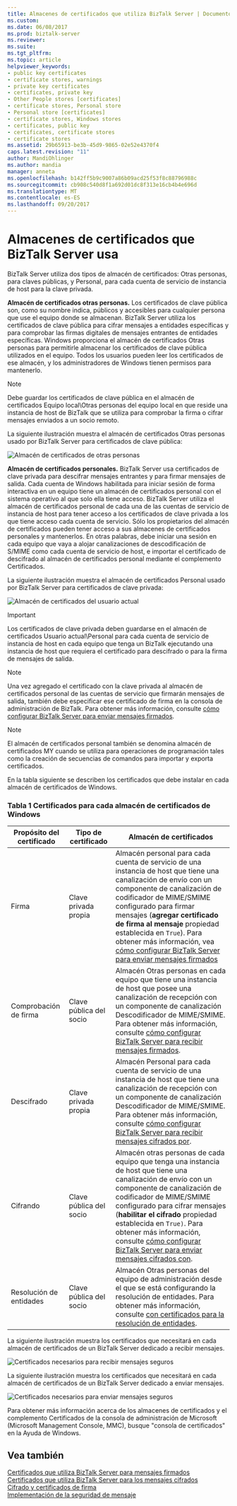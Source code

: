 ```yaml
---
title: Almacenes de certificados que utiliza BizTalk Server | Documentos de Microsoft
ms.custom: 
ms.date: 06/08/2017
ms.prod: biztalk-server
ms.reviewer: 
ms.suite: 
ms.tgt_pltfrm: 
ms.topic: article
helpviewer_keywords:
- public key certificates
- certificate stores, warnings
- private key certificates
- certificates, private key
- Other People stores [certificates]
- certificate stores, Personal store
- Personal store [certificates]
- certificate stores, Windows stores
- certificates, public key
- certificates, certificate stores
- certificate stores
ms.assetid: 29b65913-be3b-45d9-9865-02e52e4370f4
caps.latest.revision: "11"
author: MandiOhlinger
ms.author: mandia
manager: anneta
ms.openlocfilehash: b142ff5b9c9007a86b09acd25f53f8c88796988c
ms.sourcegitcommit: cb908c540d8f1a692d01dc8f313e16cb4b4e696d
ms.translationtype: MT
ms.contentlocale: es-ES
ms.lasthandoff: 09/20/2017
---
```

# <a name="certificate-stores-that-biztalk-server-uses"></a>Almacenes de certificados que BizTalk Server usa
BizTalk Server utiliza dos tipos de almacén de certificados: Otras personas, para claves públicas, y Personal, para cada cuenta de servicio de instancia de host para la clave privada.  
  
 **Almacén de certificados otras personas.** Los certificados de clave pública son, como su nombre indica, públicos y accesibles para cualquier persona que use el equipo donde se almacenan. BizTalk Server utiliza los certificados de clave pública para cifrar mensajes a entidades específicas y para comprobar las firmas digitales de mensajes entrantes de entidades específicas. Windows proporciona el almacén de certificados Otras personas para permitirle almacenar los certificados de clave pública utilizados en el equipo. Todos los usuarios pueden leer los certificados de ese almacén, y los administradores de Windows tienen permisos para mantenerlo.  
  
> [!NOTE]
>  Debe guardar los certificados de clave pública en el almacén de certificados Equipo local\Otras personas del equipo local en que reside una instancia de host de BizTalk que se utiliza para comprobar la firma o cifrar mensajes enviados a un socio remoto.  
  
 La siguiente ilustración muestra el almacén de certificados Otras personas usado por BizTalk Server para certificados de clave pública:  
  
 ![Almacén de certificados de otras personas](../core/media/bpi-sp-msgsec-otherpeoplecertstore.gif "BPI_SP_MSGSEC_OTHERPEOPLECERTSTORE")  
  
 **Almacén de certificados personales.** BizTalk Server usa certificados de clave privada para descifrar mensajes entrantes y para firmar mensajes de salida. Cada cuenta de Windows habilitada para iniciar sesión de forma interactiva en un equipo tiene un almacén de certificados personal con el sistema operativo al que solo ella tiene acceso. BizTalk Server utiliza el almacén de certificados personal de cada una de las cuentas de servicio de instancia de host para tener acceso a los certificados de clave privada a los que tiene acceso cada cuenta de servicio. Sólo los propietarios del almacén de certificados pueden tener acceso a sus almacenes de certificados personales y mantenerlos. En otras palabras, debe iniciar una sesión en cada equipo que vaya a alojar canalizaciones de descodificación de S/MIME como cada cuenta de servicio de host, e importar el certificado de descifrado al almacén de certificados personal mediante el complemento Certificados.  
  
 La siguiente ilustración muestra el almacén de certificados Personal usado por BizTalk Server para certificados de clave privada:  
  
 ![Almacén de certificados del usuario actual](../core/media/bpi-sp-msgsec-mystore.gif "BPI_SP_MSGSEC_MYSTORE")  
  
> [!IMPORTANT]
>  Los certificados de clave privada deben guardarse en el almacén de certificados Usuario actual\Personal para cada cuenta de servicio de instancia de host en cada equipo que tenga un BizTalk ejecutando una instancia de host que requiera el certificado para descifrado o para la firma de mensajes de salida.  
  
> [!NOTE]
>  Una vez agregado el certificado con la clave privada al almacén de certificados personal de las cuentas de servicio que firmarán mensajes de salida, también debe especificar ese certificado de firma en la consola de administración de BizTalk. Para obtener más información, consulte [cómo configurar BizTalk Server para enviar mensajes firmados](../core/how-to-configure-biztalk-server-for-sending-signed-messages.md).  
  
> [!NOTE]
>  El almacén de certificados personal también se denomina almacén de certificados MY cuando se utiliza para operaciones de programación tales como la creación de secuencias de comandos para importar y exporta certificados.  
  
 En la tabla siguiente se describen los certificados que debe instalar en cada almacén de certificados de Windows.  
  
### <a name="table-1-certificates-for-each-windows-certificate-store"></a>Tabla 1 Certificados para cada almacén de certificados de Windows  
  
|**Propósito del certificado**|**Tipo de certificado**|**Almacén de certificados**|  
|-----------------------------|--------------------------|---------------------------|  
|Firma|Clave privada propia|Almacén personal para cada cuenta de servicio de una instancia de host que tiene una canalización de envío con un componente de canalización de codificador de MIME/SMIME configurado para firmar mensajes (**agregar certificado de firma al mensaje** propiedad establecida en `True`). Para obtener más información, vea [cómo configurar BizTalk Server para enviar mensajes firmados](../core/how-to-configure-biztalk-server-for-sending-signed-messages.md)|  
|Comprobación de firma|Clave pública del socio|Almacén Otras personas en cada equipo que tiene una instancia de host que posee una canalización de recepción con un componente de canalización Descodificador de MIME/SMIME. Para obtener más información, consulte [cómo configurar BizTalk Server para recibir mensajes firmados](../core/how-to-configure-biztalk-server-for-receiving-signed-messages.md).|  
|Descifrado|Clave privada propia|Almacén Personal para cada cuenta de servicio de una instancia de host que tiene una canalización de recepción con un componente de canalización Descodificador de MIME/SMIME. Para obtener más información, consulte [cómo configurar BizTalk Server para recibir mensajes cifrados por](../core/how-to-configure-biztalk-server-for-receiving-encrypted-messages.md).|  
|Cifrando|Clave pública del socio|Almacén otras personas de cada equipo que tenga una instancia de host que tiene una canalización de envío con un componente de canalización de codificador de MIME/SMIME configurado para cifrar mensajes (**habilitar el cifrado** propiedad establecida en `True)`. Para obtener más información, consulte [cómo configurar BizTalk Server para enviar mensajes cifrados con](../core/how-to-configure-biztalk-server-for-sending-encrypted-messages.md).|  
|Resolución de entidades|Clave pública del socio|Almacén Otras personas del equipo de administración desde el que se está configurando la resolución de entidades. Para obtener más información, consulte [con certificados para la resolución de entidades](../core/using-certificates-for-party-resolution.md).|  
  
 La siguiente ilustración muestra los certificados que necesitará en cada almacén de certificados de un BizTalk Server dedicado a recibir mensajes.  
  
 ![Certificados necesarios para recibir mensajes seguros](../core/media/bpi-sp-msgsec-certmgmt-certstores-receive.gif "BPI_SP_MSGSEC_CertMgmt_CertStores_Receive")  
  
 La siguiente ilustración muestra los certificados que necesitará en cada almacén de certificados de un BizTalk Server dedicado a enviar mensajes.  
  
 ![Certificados necesarios para enviar mensajes seguros](../core/media/bpi-sp-msgsec-certmgmt-certstores-send.gif "BPI_SP_MSGSEC_CertMgmt_CertStores_Send")  
  
 Para obtener más información acerca de los almacenes de certificados y el complemento Certificados de la consola de administración de Microsoft (Microsoft Management Console, MMC), busque "consola de certificados" en la Ayuda de Windows.  
  
## <a name="see-also"></a>Vea también  
 [Certificados que utiliza BizTalk Server para mensajes firmados](../core/certificates-that-biztalk-server-uses-for-signed-messages.md)   
 [Certificados que utiliza BizTalk Server para los mensajes cifrados](../core/certificates-that-biztalk-server-uses-for-encrypted-messages.md)   
 [Cifrado y certificados de firma](../core/encryption-and-signing-certificates.md)   
 [Implementación de la seguridad de mensaje](../core/implementing-message-security.md)